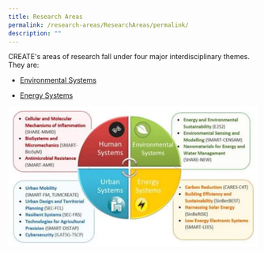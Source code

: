 ```yaml
---
title: Research Areas
permalink: /research-areas/ResearchAreas/permalink/
description: ""
---
```

CREATE's areas of research fall under four major interdisciplinary themes. They are:

* [Environmental Systems](/research-areas/ResearchAreas/EnvironmentSystems/permalink/)

* [Energy Systems](/research-areas/EnergySystems/permalink/)



![](/images/Research%20Areas/AboutResearchAreas.png)